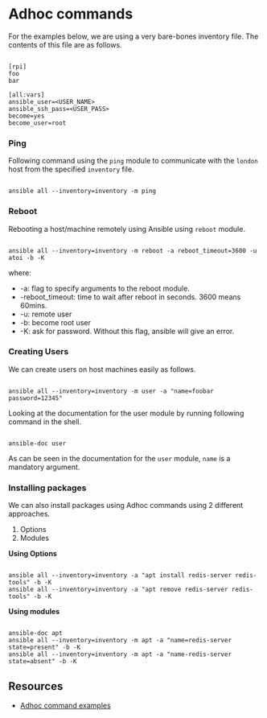 # Adhoc commands

For the examples below, we are using a very bare-bones inventory file. The contents of this file are as follows.

```text

[rpi]
foo
bar

[all:vars]
ansible_user=<USER_NAME>
ansible_ssh_pass=<USER_PASS>
become=yes
become_user=root
```


### Ping

Following command using the `ping` module to communicate with the `london` host from the specified `inventory` file.

```shell

ansible all --inventory=inventory -m ping
```

### Reboot

Rebooting a host/machine remotely using Ansible using `reboot` module.

```shell

ansible all --inventory=inventory -m reboot -a reboot_timeout=3600 -u atoi -b -K
```

where:
* -a: flag to specify arguments to the reboot module.
* -reboot_timeout: time to wait after reboot in seconds. 3600 means 60mins.
* -u: remote user
* -b: become root user
* -K: ask for password. Without this flag, ansible will give an error.

### Creating Users

We can create users on host machines easily as follows.

```shell

ansible all --inventory=inventory -m user -a "name=foobar password=12345"
```
Looking at the documentation for the user module by running  following command in the shell.

```shell

ansible-doc user
```

As can be seen in the documentation for the `user` module, `name` is a mandatory argument.

### Installing packages

We can also install packages using Adhoc commands using 2 different approaches.
1. Options
2. Modules

**Using Options**

```shell

ansible all --inventory=inventory -a "apt install redis-server redis-tools" -b -K
ansible all --inventory=inventory -a "apt remove redis-server redis-tools" -b -K
```

**Using modules**

```shell

ansible-doc apt
ansible all --inventory=inventory -m apt -a "name=redis-server state=present" -b -K
ansible all --inventory=inventory -m apt -a "name-redis-server state=absent" -b -K
```


## Resources

* [Adhoc command examples](https://www.middlewareinventory.com/blog/ansible-ad-hoc-commands/#What_is_Ansible_ad_hoc_commands)
